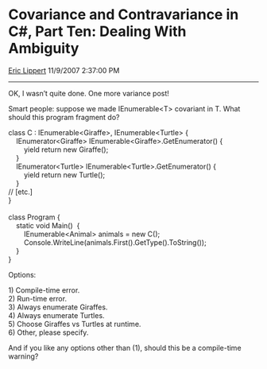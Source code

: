 <div id="page">

# Covariance and Contravariance in C\#, Part Ten: Dealing With Ambiguity

[Eric Lippert](https://social.msdn.microsoft.com/profile/Eric%20Lippert) 11/9/2007 2:37:00 PM

-----

<div id="content">

<div class="mine">

OK, I wasn’t quite done. One more variance post\!

Smart people: suppose we made <span class="code">IEnumerable\<T\></span> covariant in <span class="code">T</span>. What should this program fragment do?

<span class="code"> </span>

class C : IEnumerable\<Giraffe\>, IEnumerable\<Turtle\> {  
    IEnumerator\<Giraffe\> IEnumerable\<Giraffe\>.GetEnumerator() {  
        yield return new Giraffe();  
    }  
    IEnumerator\<Turtle\> IEnumerable\<Turtle\>.GetEnumerator() {  
        yield return new Turtle();  
    }  
// \[etc.\]  
}  
   
class Program {  
    static void Main()  {  
        IEnumerable\<Animal\> animals = new C();  
        Console.WriteLine(animals.First().GetType().ToString());  
    }  
}

Options:

1\) Compile-time error.  
2\) Run-time error.  
3\) Always enumerate <span class="code">Giraffe</span>s.  
4\) Always enumerate <span class="code">Turtle</span>s.  
5\) Choose <span class="code">Giraffe</span>s vs <span class="code">Turtle</span>s at runtime.  
6\) Other, please specify.

And if you like any options other than (1), should this be a compile-time warning?

</div>

</div>

</div>

